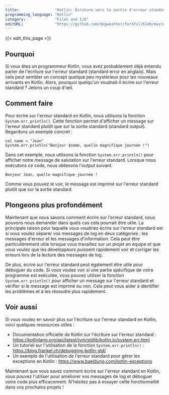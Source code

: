 ```yaml
---
title:                "Kotlin: Écriture vers la sortie d'erreur standard"
programming_language: "Kotlin"
category:             "Files and I/O"
editURL:              "https://github.com/dogweather/forkful/blob/master/content/fr/kotlin/writing-to-standard-error.md"
---
```


{{< edit_this_page >}}

## Pourquoi 

Si vous êtes un programmeur Kotlin, vous avez probablement déjà entendu parler de l'écriture sur l'erreur standard (standard error en anglais). Mais cela peut sembler un concept quelque peu mystérieux pour les nouveaux arrivants en Kotlin. Alors, pourquoi quelqu'un voudrait-il écrire sur l'erreur standard ? Jetons un coup d'œil.

## Comment faire 

Pour écrire sur l'erreur standard en Kotlin, nous utilisons la fonction `System.err.println()`. Cette fonction permet d'afficher un message sur l'erreur standard plutôt que sur la sortie standard (standard output). Regardons un exemple concret :

```
val name = "Jean"
System.err.println("Bonjour $name, quelle magnifique journée !")
```

Dans cet exemple, nous utilisons la fonction `System.err.println()` pour afficher notre message de salutation sur l'erreur standard. Lorsque nous exécutons ce code, nous obtenons l'output suivant:

```
Bonjour Jean, quelle magnifique journée !
```

Comme vous pouvez le voir, le message est imprimé sur l'erreur standard plutôt que sur la sortie standard.

## Plongeons plus profondément

Maintenant que nous savons comment écrire sur l'erreur standard, nous pouvons nous demander dans quels cas cela pourrait être utile. La principale raison pour laquelle vous voudriez écrire sur l'erreur standard est si vous voulez séparer vos messages de log en deux catégories : les messages d'erreur et les messages d'information. Cela peut être particulièrement utile lorsque vous travaillez sur un projet en équipe et que vous voulez que les développeurs puissent rapidement voir et corriger les erreurs lors de la lecture des messages de log.

De plus, écrire sur l'erreur standard peut également être utile pour déboguer du code. Si vous voulez voir si une partie spécifique de votre programme est exécutée, vous pouvez utiliser la fonction `System.err.println()` pour afficher un message sur l'erreur standard et vérifier si le message est imprimé ou non. Cela peut vous aider à identifier les problèmes et à les résoudre plus rapidement.

## Voir aussi 

Si vous voulez en savoir plus sur l'écriture sur l'erreur standard en Kotlin, voici quelques ressources utiles :

- Documentation officielle de Kotlin sur l'écriture sur l'erreur standard : https://kotlinlang.org/api/latest/jvm/stdlib/kotlin.io/system.err.html
- Un tutoriel sur l'utilisation de la fonction `System.err.println()` : https://blog.frankel.ch/debugging-kotlin-std/
- Un exemple de l'utilisation de l'erreur standard pour gérer les exceptions en Kotlin : https://www.baeldung.com/kotlin-exceptions

Maintenant que vous savez comment écrire sur l'erreur standard en Kotlin, vous pouvez l'utiliser pour améliorer vos messages de log et déboguer votre code plus efficacement. N'hésitez pas à essayer cette fonctionnalité dans vos prochains projets !